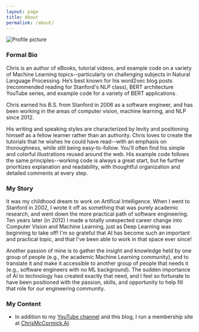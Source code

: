 ```yaml
---
layout: page
title: About
permalink: /about/
---
```


![Profile picture][profile_pic]

### Formal Bio

Chris is an author of eBooks, tutorial videos, and example code on a variety of Machine Learning topics--particularly on challenging subjects in Natural Language Processing. He’s best known for his word2vec blog posts  (recommended reading for Stanford's NLP class), BERT architecture YouTube series, and example code for a variety of BERT applications.  

Chris earned his B.S. from Stanford in 2006 as a software engineer, and has been working in the areas of computer vision, machine learning, and NLP since 2012.

His writing and speaking styles are characterized by levity and positioning himself as a fellow learner rather than an authority. Chris loves to create the tutorials that he wishes he could have read--with an emphasis on thoroughness, while still being easy-to-follow. You’ll often find his simple and colorful illustrations reused around the web. His example code follows the same principles--working code is always a great start, but he further prioritizes explanation and readability, with thoughtful organization and detailed comments at every step.

### My Story

It was my childhood dream to work on Artifical Intelligence. When I went to Stanford in 2002, I wrote it off as something that was purely academic research, and went down the more practical path of software engineering. Ten years later (in 2012) I made a totally unexpected career change into Computer Vision and Machine Learning, just as Deep Learning was beginning to take off! I'm so grateful that AI has become such an important and practical topic, and that I've been able to work in that space ever since!

Another passion of mine is to gather the insight and knowledge held by one group of people (e.g., the academic Machine Learning community), and to translate it and make it accessible to another group of people that needs it (e.g., software engineers with no ML background). The sudden importance of AI to technology has created exactly that need, and I feel so fortunate to have been positioned with the passion, skills, and opportunity to help fill that role for our engineering community.

### My Content

* In addition to my [YouTube channel](https://www.youtube.com/channel/UCoRX98PLOsaN8PtekB9kWrw/) and this blog, I run a membership site at [ChrisMcCormick.AI](https://www.chrismccormick.ai/membership). 

[profile_pic]: http://www.mccormickml.com/assets/2021_profile_portrait_300px.jpg
